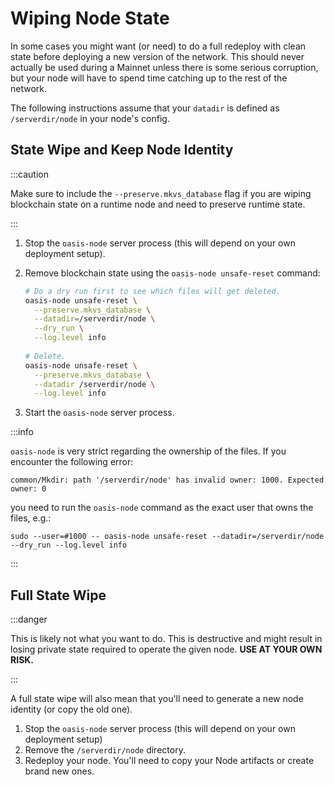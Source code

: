 # Wiping Node State

In some cases you might want (or need) to do a full redeploy with clean state before deploying a new version of the network. This should never actually be used during a Mainnet unless there is some serious corruption, but your node will have to spend time catching up to the rest of the network.

The following instructions assume that your `datadir` is defined as `/serverdir/node` in your node's config.

## State Wipe and Keep Node Identity

:::caution

Make sure to include the `--preserve.mkvs_database` flag if you are wiping blockchain state on a runtime node and need to preserve runtime state.

:::

1. Stop the `oasis-node` server process (this will depend on your own deployment setup).
2. Remove blockchain state using the `oasis-node unsafe-reset` command:

    ```bash
    # Do a dry run first to see which files will get deleted.
    oasis-node unsafe-reset \
      --preserve.mkvs_database \
      --datadir=/serverdir/node \
      --dry_run \
      --log.level info
      
    # Delete.
    oasis-node unsafe-reset \
      --preserve.mkvs_database \
      --datadir /serverdir/node \
      --log.level info
    ```
3. Start the `oasis-node` server process.

:::info

`oasis-node` is very strict regarding the ownership of the files. If you encounter the following error:

```
common/Mkdir: path '/serverdir/node' has invalid owner: 1000. Expected owner: 0
```

you need to run the `oasis-node` command as the exact user that owns the files, e.g.:

```
sudo --user=#1000 -- oasis-node unsafe-reset --datadir=/serverdir/node --dry_run --log.level info
```

:::

## Full State Wipe

:::danger

This is likely not what you want to do. This is destructive and might result in losing private state required to operate the given node. **USE AT YOUR OWN RISK.**

:::

A full state wipe will also mean that you'll need to generate a new node identity (or copy the old one).

1. Stop the `oasis-node` server process (this will depend on your own deployment setup)
2. Remove the `/serverdir/node` directory.
3. Redeploy your node. You'll need to copy your Node artifacts or create brand new ones.
